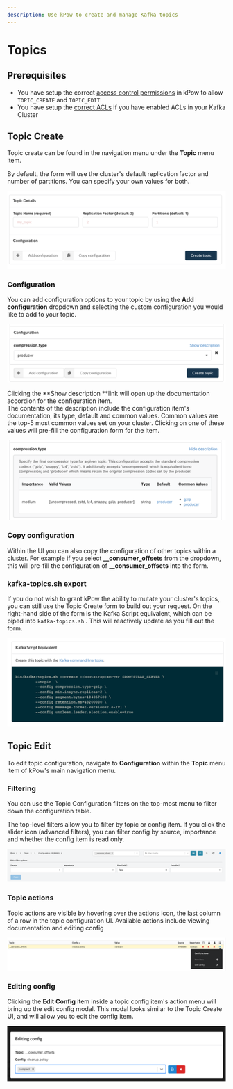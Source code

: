 ```yaml
---
description: Use kPow to create and manage Kafka topics
---
```


# Topics

## Prerequisites

* You have setup the correct [access control permissions](../authorization/overview.md) in kPow to allow `TOPIC_CREATE` and `TOPIC_EDIT`
* You have setup the [correct ACLs](../installation/minimum-acl-permissions.md) if you have enabled ACLs in your Kafka Cluster

## Topic Create

Topic create can be found in the navigation menu under the **Topic** menu item.

By default, the form will use the cluster's default replication factor and number of partitions. You can specify your own values for both.

![Topic create at a glance](<../.gitbook/assets/Screen Shot 2021-04-29 at 3.51.44 pm.png>)

### Configuration

You can add configuration options to your topic by using the **Add configuration** dropdown and selecting the custom configuration you would like to add to your topic.

![Topic create configuration in kPow](<../.gitbook/assets/Screen Shot 2021-04-29 at 3.54.12 pm.png>)

Clicking the **Show description **link will open up the documentation accordion for the configuration item. \
The contents of the description include the configuration item's documentation, its type, default and common values. Common values are the top-5 most common values set on your cluster. Clicking on one of these values will pre-fill the configuration form for the item.

![Documentation about compression.type.](<../.gitbook/assets/Screen Shot 2021-04-29 at 3.57.49 pm.png>)

### Copy configuration 

Within the UI you can also copy the configuration of other topics within a cluster. For example if you select **\__consumer_offsets** from the dropdown, this will pre-fill the configuration of **\__consumer_offsets** into the form.

### kafka-topics.sh export

If you do not wish to grant kPow the ability to mutate your cluster's topics, you can still use the Topic Create form to build out your request. On the right-hand side of the form is the Kafka Script equivalent, which can be piped into `kafka-topics.sh` . This will reactively update as you fill out the form.

![An example of the Kafka Script Equivalent inside of kPow's Topic Create UI](<../.gitbook/assets/Screen Shot 2021-04-29 at 4.00.59 pm.png>)

## Topic Edit

To edit topic configuration, navigate to **Configuration** within the **Topic** menu item of kPow's main navigation menu.

### Filtering

You can use the Topic Configuration filters on the top-most menu to filter down the configuration table.

The top-level filters allow you to filter by topic or config item. If you click the slider icon (advanced filters), you can filter config by source, importance and whether the config item is read only.



![kPow's Topic Configuration filters.](<../.gitbook/assets/Screen Shot 2021-04-29 at 4.15.11 pm.png>)

### Topic actions

Topic actions are visible by hovering over the actions icon, the last column of a row in the topic configuration UI. Available actions include viewing documentation and editing config

![Actions available for \__consumer_offsets' cleanup.policy](<../.gitbook/assets/Screen Shot 2021-04-29 at 4.17.33 pm (1).png>)

### Editing config

Clicking the **Edit Config** item inside a topic config item's action menu will bring up the edit config modal. This modal looks similar to the Topic Create UI, and will allow you to edit the config item. 

![The Edit Config modal for \__consumer_offsets' cleanup.policy](<../.gitbook/assets/Screen Shot 2021-04-29 at 4.23.46 pm.png>)
